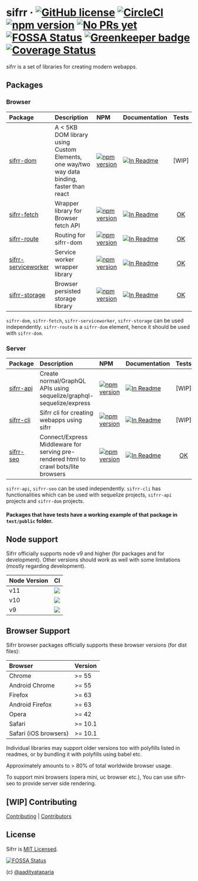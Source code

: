 # sifrr · [![GitHub license](https://img.shields.io/badge/license-MIT-blue.svg)](https://github.com/sifrr/sifrr/blob/master/LICENSE) [![CircleCI](https://circleci.com/gh/sifrr/sifrr.svg?style=shield)](https://circleci.com/gh/sifrr/sifrr) [![npm version](https://img.shields.io/npm/v/@sifrr/dom.svg)](https://www.npmjs.com/package/@sifrr/dom) [![No PRs yet](https://img.shields.io/badge/PRs-Not%20yet-red.svg)](<>) [![FOSSA Status](https://app.fossa.io/api/projects/git%2Bgithub.com%2Fsifrr%2Fsifrr.svg?type=shield)](https://app.fossa.io/projects/git%2Bgithub.com%2Fsifrr%2Fsifrr?ref=badge_shield) [![Greenkeeper badge](https://badges.greenkeeper.io/sifrr/sifrr.svg)](https://greenkeeper.io/) [![Coverage Status](https://coveralls.io/repos/github/sifrr/sifrr/badge.svg?branch=master)](https://coveralls.io/github/sifrr/sifrr?branch=master)

sifrr is a set of libraries for creating modern webapps.

## Packages

### Browser

| Package                                                       | Description                                                                                   | NPM                                                                                                                         | Documentation                                       |                       Tests                       |
| :------------------------------------------------------------ | :-------------------------------------------------------------------------------------------- | :-------------------------------------------------------------------------------------------------------------------------- | :-------------------------------------------------- | :-----------------------------------------------: |
| [sifrr-dom](./packages/browser/sifrr-dom)                     | A &lt; 5KB DOM library using Custom Elements, one way/two way data binding, faster than react | [![npm version](https://img.shields.io/npm/v/@sifrr/dom.svg)](https://www.npmjs.com/package/@sifrr/dom)                     | [![In Readme](https://img.shields.io/badge/API%20docs-Readme-red.svg)](./packages/browser/sifrr-dom#readme)           |                       [WIP]                       |
| [sifrr-fetch](./packages/browser/sifrr-fetch)                 | Wrapper library for Browser fetch API                                                         | [![npm version](https://img.shields.io/npm/v/@sifrr/fetch.svg)](https://www.npmjs.com/package/@sifrr/fetch)                 | [![In Readme](https://img.shields.io/badge/API%20docs-Readme-red.svg)](./packages/browser/sifrr-fetch)         |     [OK](./packages/browser/sifrr-fetch/test#readme#readme)     |
| [sifrr-route](./packages/browser/sifrr-route)                 | Routing for sifrr-dom                                                                         | [![npm version](https://img.shields.io/npm/v/@sifrr/route.svg)](https://www.npmjs.com/package/@sifrr/route)                 | [![In Readme](https://img.shields.io/badge/API%20docs-Readme-red.svg)](./packages/browser/sifrr-route)         |     [OK](./packages/browser/sifrr-route/test#readme)     |
| [sifrr-serviceworker](./packages/browser/sifrr-serviceworker) | Service worker wrapper library                                                                | [![npm version](https://img.shields.io/npm/v/@sifrr/serviceworker.svg)](https://www.npmjs.com/package/@sifrr/serviceworker) | [![In Readme](https://img.shields.io/badge/API%20docs-Readme-red.svg)](./packages/browser/sifrr-serviceworker) | [OK](./packages/browser/sifrr-serviceworker/test#readme) |
| [sifrr-storage](./packages/browser/sifrr-storage)             | Browser persisted storage library                                                             | [![npm version](https://img.shields.io/npm/v/@sifrr/storage.svg)](https://www.npmjs.com/package/@sifrr/storage)             | [![In Readme](https://img.shields.io/badge/API%20docs-Readme-red.svg)](./packages/browser/sifrr-storage)       |    [OK](./packages/browser/sifrr-storage/test#readme)    |

`sifrr-dom`, `sifrr-fetch`, `sifrr-serviceworker`, `sifrr-storage` can be used independently. `sifrr-route` is a `sifrr-dom` element, hence it should be used with `sifrr-dom`.

### Server

| Package                                  | Description                                                                          | NPM                                                                                                     | Documentation                            |                  Tests                 |
| :--------------------------------------- | :----------------------------------------------------------------------------------- | :------------------------------------------------------------------------------------------------------ | :--------------------------------------- | :------------------------------------: |
| [sifrr-api](./packages/server/sifrr-api) | Create normal/GraphQL APIs using sequelize/graphql-sequelize/express                 | [![npm version](https://img.shields.io/npm/v/@sifrr/api.svg)](https://www.npmjs.com/package/@sifrr/api) | [![In Readme](https://img.shields.io/badge/API%20docs-Readme-red.svg)](./packages/server/sifrr-api#readme) |                  [WIP]                 |
| [sifrr-cli](./packages/server/sifrr-cli) | Sifrr cli for creating webapps using sifrr                                           | [![npm version](https://img.shields.io/npm/v/@sifrr/cli.svg)](https://www.npmjs.com/package/@sifrr/cli) | [![In Readme](https://img.shields.io/badge/API%20docs-Readme-red.svg)](./packages/server/sifrr-cli#readme) |                  [WIP]                 |
| [sifrr-seo](./packages/server/sifrr-seo) | Connect/Express Middleware for serving pre-rendered html to crawl bots/lite browsers | [![npm version](https://img.shields.io/npm/v/@sifrr/seo.svg)](https://www.npmjs.com/package/@sifrr/seo) | [![In Readme](https://img.shields.io/badge/API%20docs-Readme-red.svg)](./packages/server/sifrr-seo) | [OK](./packages/server/sifrr-seo/test#readme) |

`sifrr-api`, `sifrr-seo` can be used independently. `sifrr-cli` has functionalities which can be used with sequelize projects, `sifrr-api` projects and `sifrr-dom` projects.

#### Packages that have tests have a working example of that package in `test/public` folder.

## Node support

Sifrr officially supports node v9 and higher (for packages and for development). Other versions should work as well with some limitations (mostly regarding development).

| Node Version | CI                                                                                                                       |
| :----------- | :----------------------------------------------------------------------------------------------------------------------- |
| v11          | [![](https://travis-matrix-badges.herokuapp.com/repos/sifrr/sifrr/branches/master/1)](https://travis-ci.org/sifrr/sifrr) |
| v10          | [![](https://travis-matrix-badges.herokuapp.com/repos/sifrr/sifrr/branches/master/2)](https://travis-ci.org/sifrr/sifrr) |
| v9           | [![](https://travis-matrix-badges.herokuapp.com/repos/sifrr/sifrr/branches/master/3)](https://travis-ci.org/sifrr/sifrr) |

## Browser Support

Sifrr browser packages officially supports these browser versions (for dist files):

| Browser               | Version |
| :-------------------- | :------ |
| Chrome                | >= 55   |
| Android Chrome        | >= 55   |
| Firefox               | >= 63   |
| Android Firefox       | >= 63   |
| Opera                 | >= 42   |
| Safari                | >= 10.1 |
| Safari (iOS browsers) | >= 10.1 |

Individual libraries may support older versions too with polyfills listed in readmes, or by bundling it with polyfills using babel etc.

Approximately amounts to > 80% of total worldwide browser usage.

To support mini browsers (opera mini, uc browser etc.), You can use sifrr-seo to provide server side rendering.

## [WIP] Contributing

[Contributing](docs/CONTRIBUTING.md) \| [Contributors](docs/CONTRIBUTORS)

## License

Sifrr is [MIT Licensed](./LICENSE).

[![FOSSA Status](https://app.fossa.io/api/projects/git%2Bgithub.com%2Fsifrr%2Fsifrr.svg?type=large)](https://app.fossa.io/projects/git%2Bgithub.com%2Fsifrr%2Fsifrr?ref=badge_large)

(c) [@aadityataparia](https://github.com/aadityataparia)

